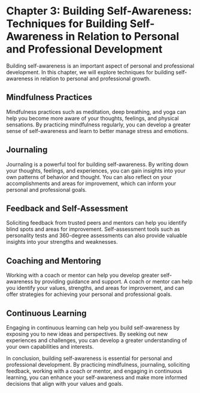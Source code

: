 Chapter 3: Building Self-Awareness: Techniques for Building Self-Awareness in Relation to Personal and Professional Development
===============================================================================================================================

Building self-awareness is an important aspect of personal and professional development. In this chapter, we will explore techniques for building self-awareness in relation to personal and professional growth.

Mindfulness Practices
---------------------

Mindfulness practices such as meditation, deep breathing, and yoga can help you become more aware of your thoughts, feelings, and physical sensations. By practicing mindfulness regularly, you can develop a greater sense of self-awareness and learn to better manage stress and emotions.

Journaling
----------

Journaling is a powerful tool for building self-awareness. By writing down your thoughts, feelings, and experiences, you can gain insights into your own patterns of behavior and thought. You can also reflect on your accomplishments and areas for improvement, which can inform your personal and professional goals.

Feedback and Self-Assessment
----------------------------

Soliciting feedback from trusted peers and mentors can help you identify blind spots and areas for improvement. Self-assessment tools such as personality tests and 360-degree assessments can also provide valuable insights into your strengths and weaknesses.

Coaching and Mentoring
----------------------

Working with a coach or mentor can help you develop greater self-awareness by providing guidance and support. A coach or mentor can help you identify your values, strengths, and areas for improvement, and can offer strategies for achieving your personal and professional goals.

Continuous Learning
-------------------

Engaging in continuous learning can help you build self-awareness by exposing you to new ideas and perspectives. By seeking out new experiences and challenges, you can develop a greater understanding of your own capabilities and interests.

In conclusion, building self-awareness is essential for personal and professional development. By practicing mindfulness, journaling, soliciting feedback, working with a coach or mentor, and engaging in continuous learning, you can enhance your self-awareness and make more informed decisions that align with your values and goals.
